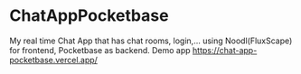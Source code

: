 # ChatAppPocketbase
My real time Chat App that has chat rooms, login,... using Noodl(FluxScape) for frontend, Pocketbase as backend.
Demo app https://chat-app-pocketbase.vercel.app/
